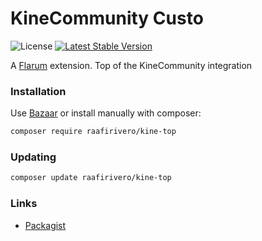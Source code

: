# KineCommunity Custo

![License](https://img.shields.io/badge/license-MIT-blue.svg) [![Latest Stable Version](https://img.shields.io/packagist/v/raafirivero/kine-top.svg)](https://packagist.org/packages/raafirivero/kine-top)

A [Flarum](http://flarum.org) extension. Top of the KineCommunity integration

### Installation

Use [Bazaar](https://discuss.flarum.org/d/5151-flagrow-bazaar-the-extension-marketplace) or install manually with composer:

```sh
composer require raafirivero/kine-top
```

### Updating

```sh
composer update raafirivero/kine-top
```

### Links

- [Packagist](https://packagist.org/packages/raafirivero/kine-top)

